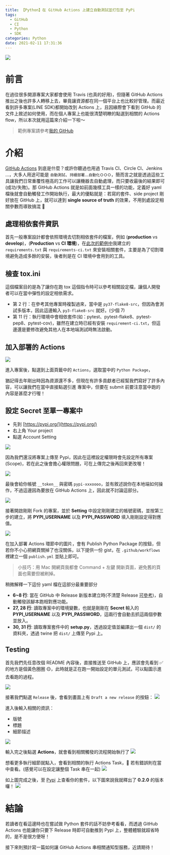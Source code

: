 ```yaml
---
title: 【Python】在 GitHub Actions 上建立自動測試並打包至 PyPi
tags:
  - GitHub
  - CI
  - Python
  - SDK
categories: Python
date: 2021-02-11 17:31:36
---
```


<style>
  section.compact {
    font-size: 150%  
  }
  img[alt~="center"] {
    display: block;
    margin: 0 auto;
  }
</style>

![](https://nijialin.com/images/2021/action/action.png)

# 前言

在過往很多開源專案大家都會使用 Travis (也真的好用)，但隨著 GitHub Actions 推出之後也許多人轉移上去，畢竟讓資源都在同一個平台上也比較好管理。而最近看到許多專案(LINE SDK)都開始改到 Actions 上，且因緣際會下看到 GitHub 的文件上敘述如何使用，而在個人專案上也能很清楚明瞭的點選到相關的 Actions flow，所以本次就用這篇來介紹一下啦～

> 範例專案請參考[我的 GitHub](https://nijialin.com/2021/02/11/how-to-use-github-action/)

<!-- more -->

# 介紹

[GitHub Actions](https://docs.github.com/en/actions/learn-github-actions) 到底是什麼？或許你聽過也用過 Travis CI、Circle CI、Jenkins ...，大多人用途可能是 `自動測試`、`持續部署`...`自動化ＯＯＯ`，簡而言之就是透過這些工具讓我們日常重覆性極高的工作可以讓機器去自動處理，而只要收最後的結果即可(成功/失敗)。那 GitHub Actions 就是如前面幾樣工具一樣的功能，定義好 yaml 檔後就會自動觸發工作開始執行，最大的優點就是：若寫的套件、side project 剛好放在 GitHub 上，就可以達到 **single source of truth** 的效果，不用到處設定相關參數而導致搞混 🙂

## 處理相依套件資訊

首先一般專案設計都會依照環境去切割相依套件的檔案，例如 (**production** vs **develop**)，(**Production** vs **CI 環境**)，在[此次的範例中](https://github.com/louis70109/GitHub_Action_Python_Example)我建立的 `requirements.txt` 與 `requirements-ci.txt` 來安裝相關套件，主要是為了切割環境避免造成多餘的安裝，後者則是在 CI 環境中會用到的工具。

## 檢查 tox.ini

這個檔案目的是為了讓你在跑 tox 這個指令時可以參考相關設定檔，讓個人開發者可以在當中彈性的設定相依需求。

<script src="https://gist.github.com/louis70109/25c3f2fefc12a277ec97ae6aab25c915.js"></script>

- 第 2 行：在參考其他專案時複製過來，當中是 `py37-flake8-src`，但因為會測試多版本，因此這邊輸入 `py3-flake8-src` 就好。(少個 7)
- 第 11 行：執行環境中會相依套件(如：pytest、pytest-flake8、pytest-pep8、pytest-cov)，雖然在建立時已經有安裝 `requirement-ci.txt`，但這邊還是要修改避免其他人在本地端測試時無法啟動。

## 加入部署的 Actions

![](https://nijialin.com/images/2021/action/1.png)

進入專案後，點選到上面頁籤中的 `Actions`，選取當中的 `Python Package`，

<script src="https://gist.github.com/louis70109/4f06b7fdfb2b4e89557cb04ce0f939c2.js"></script>

猶記得去年剛出時因為資源還不多，但現在有許多貢獻者已經幫我們寫好了許多內容，可以讓我們在當中直接點選引進 專案中，但要在 submit 前要注意當中跑的內容是甚麼才行喔！

## 設定 Secret 至單一專案中

- 先到 [https://pypi.org/](https://pypi.org/)
- 右上角 Your project
- 點選 Account Setting

![](https://nijialin.com/images/2021/action/token1.png)

因為我們還沒將專案上傳至 Pypi，因此在這裡設定權限時會先設定所有專案(Scope)，若在此之後會擔心權限問題，可在上傳完之後再回來更改喔！

![](https://nijialin.com/images/2021/action/token2.png)

最後會給你帳號 `__token__` 與密碼 `pypi-xxxoooo`，並有敘述說你在本地端如何操作，不過這邊因為要放在 GitHub Actions 上，因此就不討論這部分。

![](https://nijialin.com/images/2021/action/token3.png)

接著開啟剛剛 Fork 的專案，並於 **Setting** 中設定剛剛建立的帳號密碼，並按第三步的建立，將 **PYPI_USERNAME** 以及 **PYPI_PASSWORD** 填入剛剛設定得對應值。

![](https://nijialin.com/images/2021/action/env1.png)

在加入部署 Actions 環節中的圖片，會有 Publish Python Package 的按鈕，但若你不小心把網頁關掉了也沒關係，以下提供一份 gist，在 `.github/workflows` 裡建立一個 `publish.yml` 並貼上即可。

> 小技巧：用 Mac 開網頁我都會 Command + 左鍵 開新頁面，避免舊的頁面也需要但被刷掉。

<script src="https://gist.github.com/louis70109/a0d4ce1886f975552a096106bbf3c89a.js"></script>

稍微解釋一下這份 yaml 檔在這部分最重要部分

- **6~8 行**: 當在 GitHub 中 Release 新版本建立時(不清楚 Release [可參考](https://docs.github.com/en/github/administering-a-repository/managing-releases-in-a-repository))，自動觸發該腳本跑相對應功能。
- **27, 28 行**: 讀取專案中的環境變數，也就是剛剛在 **Secret** 輸入的 **PYPI_USERNAME** 以及 **PYPI_PASSWORD**，這兩行會自動去抓這兩個參數並放入。
- **30, 31 行**: 讀取專案套件中的 **setup.py**，透過設定值並編譯出一個 `dist/` 的資料夾，透過 twine 把 `dist/` 上傳至 Pypi 上。

## Testing

首先我們先任意改個 README 內容後，直接推送至 GitHub 上，應該會先看到 ✅ 的地方是個黃色圈圈 🟡，此時就是正在跑一開始設定的單元測試，可以點圖示進去看跑的過程。

![](https://nijialin.com/images/2021/action/test1.png)

接著我們點選 `Release` 後，會看到畫面上有 `Draft a new release` 的按鈕：
![](https://nijialin.com/images/2021/action/release0.png)

進入後輸入相關的資訊：

- 版號
- 標題
- 細節描述

![](https://nijialin.com/images/2021/action/release1.png)

輸入完之後點選 **Actions**，就會看到相關觸發的流程開始執行了
![](https://nijialin.com/images/2021/action/release2.png)

想看更多執行細節就點入，會看到相關的執行 Actions Task， 若有錯誤則在當中查看。(感覺可以在設定讓整個 Task 串在一起)
![](https://nijialin.com/images/2021/action/release3.png)

如上圖完成之後，至 [Pypi](https://pypi.org/) 上查看你的套件，以下圖來說我就釋出了 **0.2.0** 的版本囉！
![](https://nijialin.com/images/2021/action/release4.png)

# 結論

若讀者在看這邊時也在嘗試做 Python 套件的話不妨參考看看，而透過 GitHub Actions 也能讓你只要下 Release 時即可自動推到 Pypi 上，整體體驗就超省時的，是不是很方便呀！

接下來則預計寫一篇如何讓 GitHub Actions 串相關通知型服務，近請期待！
